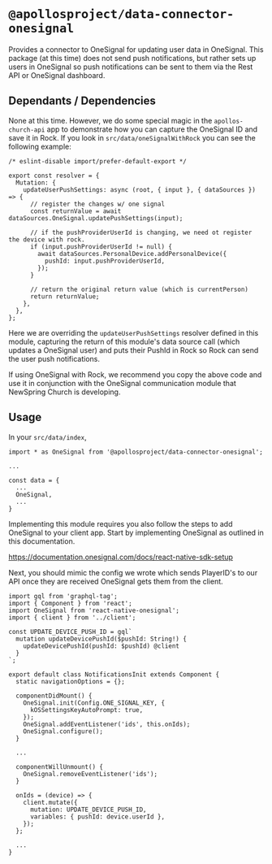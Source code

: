 # `@apollosproject/data-connector-onesignal`

Provides a connector to OneSignal for updating user data in OneSignal. This package (at this time) does not send push notifications, but rather sets up users in OneSignal so push notifications can be sent to them via the Rest API or OneSignal dashboard.


## Dependants / Dependencies

None at this time. However, we do some special magic in the `apollos-church-api` app to demonstrate how you can capture the OneSignal ID and save it in Rock. If you look in `src/data/oneSignalWithRock` you can see the following example:

```
/* eslint-disable import/prefer-default-export */

export const resolver = {
  Mutation: {
    updateUserPushSettings: async (root, { input }, { dataSources }) => {
      // register the changes w/ one signal
      const returnValue = await dataSources.OneSignal.updatePushSettings(input);

      // if the pushProviderUserId is changing, we need ot register the device with rock.
      if (input.pushProviderUserId != null) {
        await dataSources.PersonalDevice.addPersonalDevice({
          pushId: input.pushProviderUserId,
        });
      }

      // return the original return value (which is currentPerson)
      return returnValue;
    },
  },
};

```

Here we are overriding the `updateUserPushSettings` resolver defined in this module, capturing the return of this module's data source call (which updates a OneSignal user) and puts their PushId in Rock so Rock can send the user push notifications.

If using OneSignal with Rock, we recommend you copy the above code and use it in conjunction with the OneSignal communication module that NewSpring Church is developing.

## Usage

In your `src/data/index`,

```
import * as OneSignal from '@apollosproject/data-connector-onesignal';

...

const data = {
  ...
  OneSignal,
  ...
}
```

Implementing this module requires you also follow the steps to add OneSignal to your client app. Start by implementing OneSignal as outlined in this documentation.

https://documentation.onesignal.com/docs/react-native-sdk-setup

Next, you should mimic the config we wrote which sends PlayerID's to our API once they are received OneSignal gets them from the client.

```
import gql from 'graphql-tag';
import { Component } from 'react';
import OneSignal from 'react-native-onesignal';
import { client } from '../client';

const UPDATE_DEVICE_PUSH_ID = gql`
  mutation updateDevicePushId($pushId: String!) {
    updateDevicePushId(pushId: $pushId) @client
  }
`;

export default class NotificationsInit extends Component {
  static navigationOptions = {};

  componentDidMount() {
    OneSignal.init(Config.ONE_SIGNAL_KEY, {
      kOSSettingsKeyAutoPrompt: true,
    });
    OneSignal.addEventListener('ids', this.onIds);
    OneSignal.configure();
  }

  ...

  componentWillUnmount() {
    OneSignal.removeEventListener('ids');
  }

  onIds = (device) => {
    client.mutate({
      mutation: UPDATE_DEVICE_PUSH_ID,
      variables: { pushId: device.userId },
    });
  };

  ...
}
```